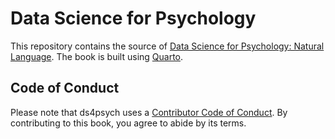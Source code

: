 # Data Science for Psychology

This repository contains the source of [Data Science for Psychology: Natural Language](). The book is built using [Quarto](https://quarto.org/).

## Code of Conduct

Please note that ds4psych uses a [Contributor Code of Conduct](https://contributor-covenant.org/version/2/0/CODE_OF_CONDUCT.html).
By contributing to this book, you agree to abide by its terms.
